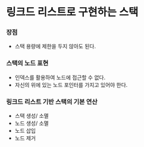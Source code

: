# 링크드 리스트로 구현하는 스택

### 장점
- 스택 용량에 제한을 두지 않아도 된다.

### 스택의 노드 표현
- 인덱스를 활용하여 노드에 접근할 수 없다.
- 자신의 위에 있는 노드 포인터를 가지고 있어야 한다.

### 링크드 리스트 기반 스택의 기본 연산
- 스택 생성/ 소멸
- 노드 생성/ 소멸
- 노드 삽입
- 노드 제거

